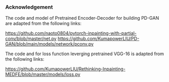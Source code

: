 ### Acknowledgement

The code and model of Pretrained Encoder-Decoder for building PD-GAN are adapted from the following links:

https://github.com/naoto0804/pytorch-inpainting-with-partial-conv/blob/master/net.py
https://github.com/KumapowerLIU/PD-GAN/blob/main/models/network/pconv.py

The code and for loss function leverging pretrained VGG-16 is adapted from the following links:

https://github.com/KumapowerLIU/Rethinking-Inpainting-MEDFE/blob/master/models/loss.py
